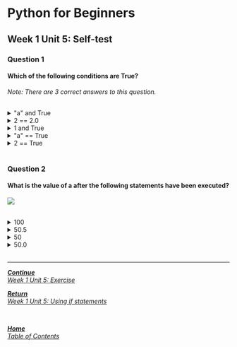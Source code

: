# Python for Beginners

## Week 1 Unit 5: Self-test

### Question 1

#### Which of the following conditions are True?

*Note: There are 3 correct answers to this question.*

<br>

<details>
	<summary>"a" and True</summary>
	<img  src="selftest/check.png" width="25">
</details>


<details>
	<summary>2 == 2.0 </summary>
	<img  src="selftest/check.png" width="25">
</details>


<details>
	<summary>1 and True </summary>
	<img  src="selftest/check.png" width="25">
</details>


<details>
	<summary>"a" == True</summary>
	<img  src="selftest/cross.png" width="25">
</details>


<details>
	<summary>2 == True</summary>
	<img  src="selftest/cross.png" width="25">
</details>

<br>

### Question 2

#### What is the value of a after the following statements have been executed?

<img src=selftest/week1_unit5_f2.png><br><br>

<details>
	<summary>100</summary>
	<img  src="selftest/cross.png" width="25">
</details>


<details>
	<summary>50.5</summary>
	<img  src="selftest/cross.png" width="25">
</details>


<details>
	<summary>50</summary>
	<img  src="selftest/cross.png" width="25">
</details>


<details>
	<summary>50.0</summary>
	<img  src="selftest/check.png" width="25">
</details>

<br>

---

[***Continue*** <br> *Week 1 Unit 5: Exercise*](week1_unit5_exercise.md)

[***Return*** <br> *Week 1 Unit 5: Using if statements*](week1_unit5_using_if_statements.md)

<br>

[***Home*** <br>*Table of Contents*](home.md)